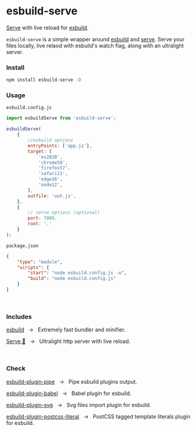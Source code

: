 <div></div>

# esbuild-serve

[Serve](https://github.com/nativew/serve) with live reload for [esbuild](https://github.com/evanw/esbuild).

`esbuild-serve` is a simple wrapper around [esbuild](https://github.com/evanw/esbuild) and [serve](https://github.com/nativew/serve). Serve your files locally, live relaod with esbuild's watch flag, along with an ultralight server.

### Install

```zsh
npm install esbuild-serve -D
```



### Usage

`esbuild.config.js`

```js
import esbuildServe from 'esbuild-serve';

esbuildServe(
    {   
        //esbuild options
        entryPoints: ['app.js'],
        target: [
            'es2020',
            'chrome58',
            'firefox57',
            'safari11',
            'edge16',
            'node12',
        ],
        outfile: 'out.js',
    },
    {
        // serve options (optional)
        port: 7000,
        root: '.'
    }
);
```

`package.json`

```json
{
    "type": "module",
    "scripts": {
        "start": "node esbuild.config.js -w",
        "build": "node esbuild.config.js"
    }
}
```

<br>

### Includes

[esbuild](https://github.com/evanw/esbuild) &nbsp; → &nbsp; Extremely fast bundler and minifier.

[Serve 🍛](https://github.com/nativew/serve) &nbsp; → &nbsp; Ultralight http server with live reload.

<br>

### Check

[esbuild-plugin-pipe](https://github.com/nativew/esbuild-plugin-pipe) &nbsp; → &nbsp; Pipe esbuild plugins output.

[esbuild-plugin-babel](https://github.com/nativew/esbuild-plugin-babel) &nbsp; → &nbsp; Babel plugin for esbuild.

[esbuild-plugin-svg](https://github.com/nativew/esbuild-plugin-svg) &nbsp; → &nbsp; Svg files import plugin for esbuild.

[esbuild-plugin-postcss-literal](https://github.com/nativew/esbuild-plugin-postcss-literal) &nbsp; → &nbsp; PostCSS tagged template literals plugin for esbuild.

<br>
